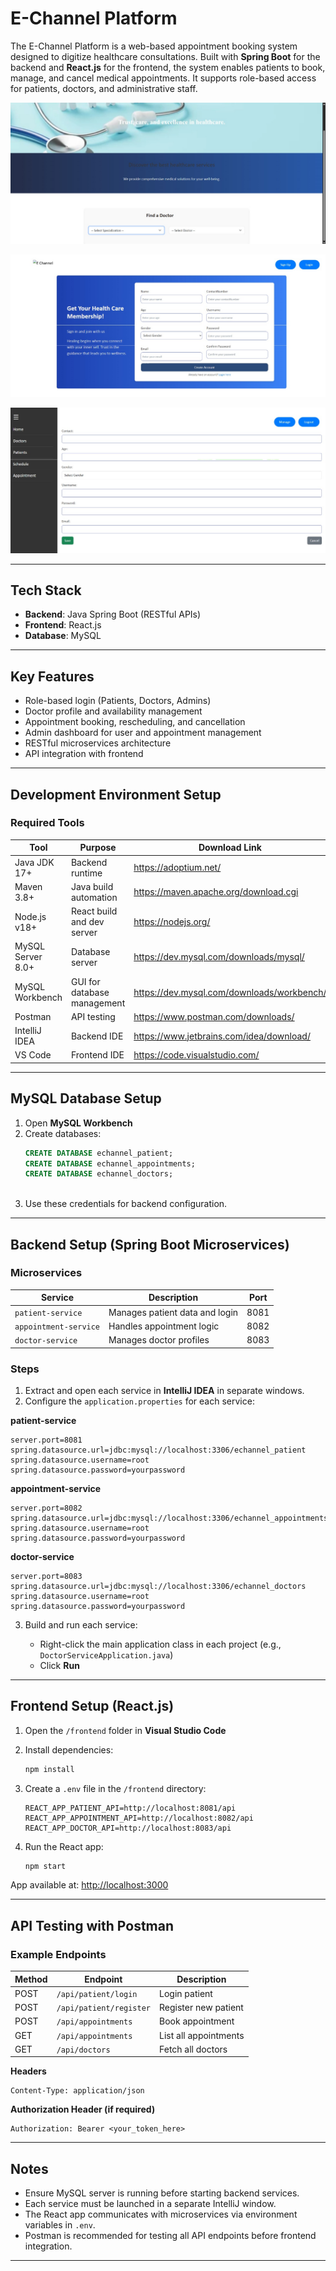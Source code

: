 
# E-Channel Platform

The E-Channel Platform is a web-based appointment booking system designed to digitize healthcare consultations. Built with **Spring Boot** for the backend and **React.js** for the frontend, the system enables patients to book, manage, and cancel medical appointments. It supports role-based access for patients, doctors, and administrative staff.

![E-Channel Platform Screenshot](https://raw.githubusercontent.com/Ilmaa2003/E-Channel-Platform/main/Images/IMG-20250619-WA0030.jpg)

![E-Channel Screenshot](https://raw.githubusercontent.com/Ilmaa2003/E-Channel-Platform/main/Images/IMG-20250619-WA0031.jpg)

![E-Channel Screenshot](https://raw.githubusercontent.com/Ilmaa2003/E-Channel-Platform/main/Images/IMG-20250619-WA0032.jpg)


---

## Tech Stack

- **Backend**: Java Spring Boot (RESTful APIs)
- **Frontend**: React.js
- **Database**: MySQL

---

## Key Features

- Role-based login (Patients, Doctors, Admins)
- Doctor profile and availability management
- Appointment booking, rescheduling, and cancellation
- Admin dashboard for user and appointment management
- RESTful microservices architecture
- API integration with frontend

---

## Development Environment Setup

### Required Tools

| Tool               | Purpose                        | Download Link                                   |
|--------------------|--------------------------------|-------------------------------------------------|
| Java JDK 17+       | Backend runtime                | https://adoptium.net/                           |
| Maven 3.8+         | Java build automation          | https://maven.apache.org/download.cgi           |
| Node.js v18+       | React build and dev server     | https://nodejs.org/                             |
| MySQL Server 8.0+  | Database server                | https://dev.mysql.com/downloads/mysql/          |
| MySQL Workbench    | GUI for database management    | https://dev.mysql.com/downloads/workbench/      |
| Postman            | API testing                    | https://www.postman.com/downloads/              |
| IntelliJ IDEA      | Backend IDE                    | https://www.jetbrains.com/idea/download/        |
| VS Code            | Frontend IDE                   | https://code.visualstudio.com/                  |

---

## MySQL Database Setup

1. Open **MySQL Workbench**
2. Create databases:
   ```sql
   CREATE DATABASE echannel_patient;
   CREATE DATABASE echannel_appointments;
   CREATE DATABASE echannel_doctors;



3. Use these credentials for backend configuration.

---

## Backend Setup (Spring Boot Microservices)

### Microservices

| Service               | Description                    | Port |
| --------------------- | ------------------------------ | ---- |
| `patient-service`     | Manages patient data and login | 8081 |
| `appointment-service` | Handles appointment logic      | 8082 |
| `doctor-service`      | Manages doctor profiles        | 8083 |

### Steps

1. Extract and open each service in **IntelliJ IDEA** in separate windows.
2. Configure the `application.properties` for each service:

**patient-service**

```properties
server.port=8081
spring.datasource.url=jdbc:mysql://localhost:3306/echannel_patient
spring.datasource.username=root
spring.datasource.password=yourpassword
```

**appointment-service**

```properties
server.port=8082
spring.datasource.url=jdbc:mysql://localhost:3306/echannel_appointments
spring.datasource.username=root
spring.datasource.password=yourpassword
```

**doctor-service**

```properties
server.port=8083
spring.datasource.url=jdbc:mysql://localhost:3306/echannel_doctors
spring.datasource.username=root
spring.datasource.password=yourpassword
```

3. Build and run each service:

   * Right-click the main application class in each project (e.g., `DoctorServiceApplication.java`)
   * Click **Run**

---

## Frontend Setup (React.js)

1. Open the `/frontend` folder in **Visual Studio Code**
2. Install dependencies:

   ```bash
   npm install
   ```
3. Create a `.env` file in the `/frontend` directory:

   ```env
   REACT_APP_PATIENT_API=http://localhost:8081/api
   REACT_APP_APPOINTMENT_API=http://localhost:8082/api
   REACT_APP_DOCTOR_API=http://localhost:8083/api
   ```
4. Run the React app:

   ```bash
   npm start
   ```

App available at: [http://localhost:3000](http://localhost:3000)

---

## API Testing with Postman

### Example Endpoints

| Method | Endpoint                | Description           |
| ------ | ----------------------- | --------------------- |
| POST   | `/api/patient/login`    | Login patient         |
| POST   | `/api/patient/register` | Register new patient  |
| POST   | `/api/appointments`     | Book appointment      |
| GET    | `/api/appointments`     | List all appointments |
| GET    | `/api/doctors`          | Fetch all doctors     |

**Headers**

```http
Content-Type: application/json
```

**Authorization Header (if required)**

```http
Authorization: Bearer <your_token_here>
```

---

## Notes

* Ensure MySQL server is running before starting backend services.
* Each service must be launched in a separate IntelliJ window.
* The React app communicates with microservices via environment variables in `.env`.
* Postman is recommended for testing all API endpoints before frontend integration.

---

